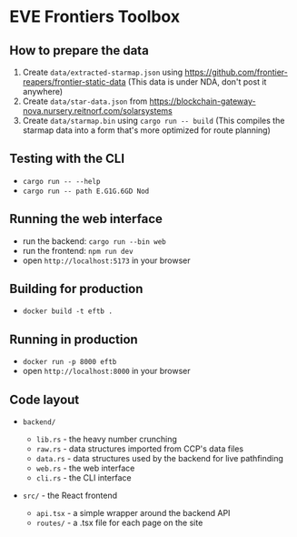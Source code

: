# EVE Frontiers Toolbox

## How to prepare the data
1. Create `data/extracted-starmap.json` using https://github.com/frontier-reapers/frontier-static-data (This data is under NDA, don't post it anywhere)
2. Create `data/star-data.json` from https://blockchain-gateway-nova.nursery.reitnorf.com/solarsystems
3. Create `data/starmap.bin` using `cargo run -- build` (This compiles the starmap data into a form that's more optimized for route planning)

## Testing with the CLI
* `cargo run -- --help`
* `cargo run -- path E.G1G.6GD Nod`

## Running the web interface
* run the backend: `cargo run --bin web`
* run the frontend: `npm run dev`
* open `http://localhost:5173` in your browser

## Building for production
* `docker build -t eftb .`

## Running in production
* `docker run -p 8000 eftb`
* open `http://localhost:8000` in your browser

## Code layout

* `backend/`
  * `lib.rs` - the heavy number crunching
  * `raw.rs` - data structures imported from CCP's data files
  * `data.rs` - data structures used by the backend for live pathfinding
  * `web.rs` - the web interface
  * `cli.rs` - the CLI interface

* `src/` - the React frontend
  * `api.tsx` - a simple wrapper around the backend API
  * `routes/` - a .tsx file for each page on the site
